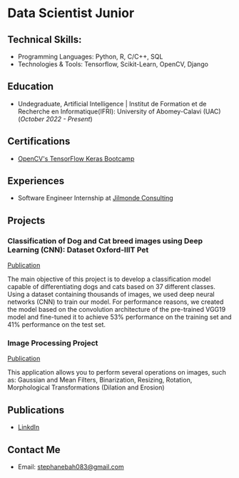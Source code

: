 # Data Scientist Junior
## Technical Skills: 
- Programming Languages: Python, R, C/C++, SQL
- Technologies & Tools: Tensorflow, Scikit-Learn, OpenCV, Django
## Education
- Undegraduate, Artificial Intelligence | Institut de Formation et de Recherche en Informatique(IFRI): University of Abomey-Calavi (UAC) (_October 2022 - Present_)
## Certifications
- [OpenCV's TensorFlow Keras Bootcamp](https://courses.opencv.org/certificates/910c1b8e78404da2b6e95e903feb30e4)
## Experiences
- Software Engineer Internship at [Jilmonde Consulting](https://jilmondeconsulting.com/)
## Projects
### Classification of Dog and Cat breed images using Deep Learning (CNN): Dataset Oxford-IIIT Pet

[Publication](https://colab.research.google.com/drive/15lHg76RswLNc0HIqBtJIFVHA5w1CRjT2?authuser=1#scrollTo=UuGAaBXuoHW1)

The main objective of this project is to develop a classification model capable of differentiating dogs and cats based on 37 different classes. Using a dataset containing thousands of images, we used deep neural networks (CNN) to train our model. For performance reasons, we created the model based on the convolution architecture of the pre-trained VGG19 model and fine-tuned it to achieve 53% performance on the training set and 41% performance on the test set.

### Image Processing Project

[Publication](https://huggingface.co/spaces/StephaneBah/Image_Processing)

This application allows you to perform several operations on images, such as: Gaussian and Mean Filters, Binarization, Resizing, Rotation, Morphological Transformations (Dilation and Erosion)

## Publications
- [LinkdIn](https://www.linkedin.com/in/st%C3%A9phane-bah-98a87525a/)
## Contact Me
- Email: stephanebah083@gmail.com
